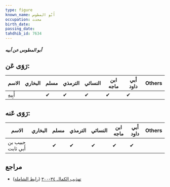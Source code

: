 ```yaml
---
type: figure
known_name: أَبُو المطوس
occupation: محدث
birth_date:
passing_date:
tahdhib_id: 7634
---
```

##### أبو المطوس عن أبيه

## رَوَى عَن:
| الاسم   | البخاري | مسلم | الترمذي | النسائي | ابن ماجه | أبي داود | Others |
| ------- | ------- | ---- | ------- | ------- | -------- | -------- | ------ |
| أَبِيهِ |         | ✔    | ✔       | ✔       | ✔        | ✔        |        |
## رَوَى عَنه:
| الاسم             | البخاري | مسلم | الترمذي | النسائي | ابن ماجه | أبي داود | Others |
| ----------------- | ------- | ---- | ------- | ------- | -------- | -------- | ------ |
| حبيب بن أَبي ثابت |         | ✔    | ✔       | ✔       | ✔        | ✔        |        |
## مراجع
- [تهذيب الكمال ٣٤-٣٠٠](obsidian://open?vault=Tahdhib-al-Kamal&file=Figures/٧٦٣٤-أبو%20المطوس%20عن%20أبيه) ([رابط الشاملة](https://shamela.ws/book/3722/18417))